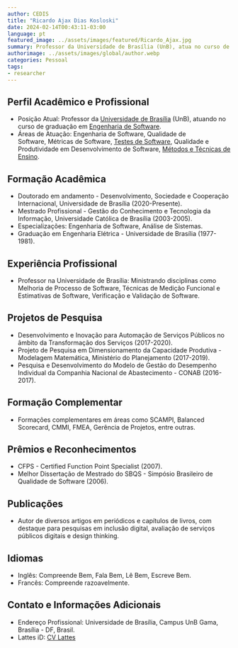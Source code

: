 ```yaml
---
author: CEDIS
title: "Ricardo Ajax Dias Kosloski"
date: 2024-02-14T00:43:11-03:00
language: pt
featured_image: ../assets/images/featured/Ricardo_Ajax.jpg
summary: Professor da Universidade de Brasília (UnB), atua no curso de graduação em Engenharia de Software. 
authorimage: ../assets/images/global/author.webp
categories: Pessoal
tags: 
- researcher
---
```

## Perfil Acadêmico e Profissional
- Posição Atual: Professor da [Universidade de Brasília](https://www.unb.br/) (UnB), atuando no curso de graduação em [Engenharia de Software](http://software.unb.br/). 
- Áreas de Atuação: Engenharia de Software, Qualidade de Software, Métricas de Software, [Testes de Software](https://www.cedis.unb.br/o-cedis/%C3%A1reas-de-pesquisa/verifica%C3%A7%C3%A3o-valida%C3%A7%C3%A3o-e-testes), Qualidade e Produtividade em Desenvolvimento de Software, [Métodos e Técnicas de Ensino](https://www.cedis.unb.br/o-cedis/%C3%A1reas-de-pesquisa/metodologias-ativas-no-ensino-superior)​​.
## Formação Acadêmica
- Doutorado em andamento - Desenvolvimento, Sociedade e Cooperação Internacional, Universidade de Brasília (2020-Presente).
- Mestrado Profissional - Gestão do Conhecimento e Tecnologia da Informação, Universidade Católica de Brasília (2003-2005).
- Especializações: Engenharia de Software, Análise de Sistemas.
- Graduação em Engenharia Elétrica - Universidade de Brasília (1977-1981)​​.
## Experiência Profissional
- Professor na Universidade de Brasília: Ministrando disciplinas como Melhoria de Processo de Software, Técnicas de Medição Funcional e Estimativas de Software, Verificação e Validação de Software​​.
## Projetos de Pesquisa
- Desenvolvimento e Inovação para Automação de Serviços Públicos no âmbito da Transformação dos Serviços (2017-2020).
- Projeto de Pesquisa em Dimensionamento da Capacidade Produtiva - Modelagem Matemática, Ministério do Planejamento (2017-2019).
- Pesquisa e Desenvolvimento do Modelo de Gestão do Desempenho Individual da Companhia Nacional de Abastecimento - CONAB (2016-2017)​​.
## Formação Complementar
- Formações complementares em áreas como SCAMPI, Balanced Scorecard, CMMI, FMEA, Gerência de Projetos, entre outras​​.
## Prêmios e Reconhecimentos
- CFPS - Certified Function Point Specialist (2007).
- Melhor Dissertação de Mestrado do SBQS - Simpósio Brasileiro de Qualidade de Software (2006)​​.
## Publicações
- Autor de diversos artigos em periódicos e capítulos de livros, com destaque para pesquisas em inclusão digital, avaliação de serviços públicos digitais e design thinking​​.
## Idiomas
- Inglês: Compreende Bem, Fala Bem, Lê Bem, Escreve Bem.
- Francês: Compreende razoavelmente​​.
## Contato e Informações Adicionais
- Endereço Profissional: Universidade de Brasília, Campus UnB Gama, Brasília - DF, Brasil.
- Lattes iD: [CV Lattes](http://lattes.cnpq.br/8309011123228244)